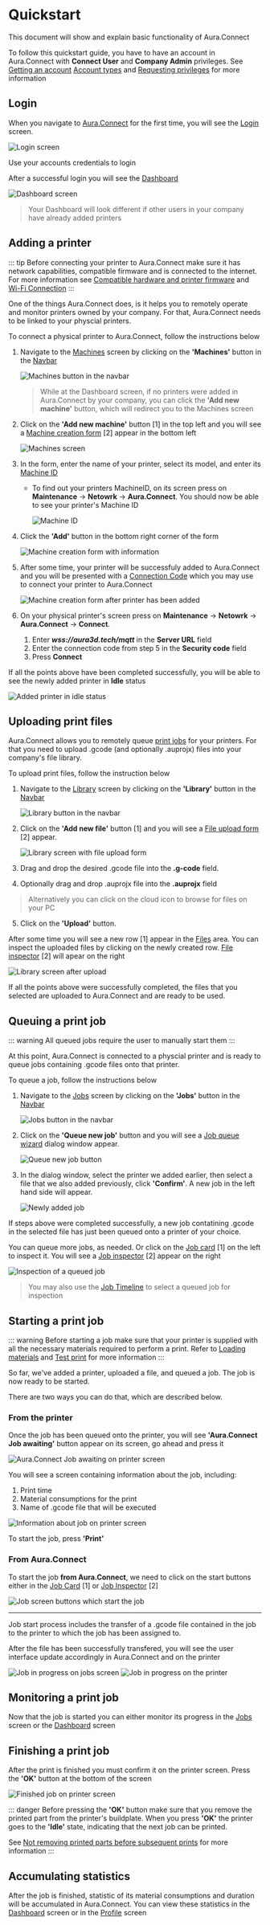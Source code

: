 # Quickstart

This document will show and explain basic functionality of Aura.Connect

To follow this quickstart guide, you have to have an account in Aura.Connect with **Connect User** and **Company Admin** privileges. See [Getting an account](/aura-connect/getting-an-account/) [Account types](/aura-connect/getting-an-account/#account-types) and [Requesting privileges](/aura-connect/getting-an-account/#requesting-privileges) for more information

## Login

When you navigate to [Aura.Connect](https://aura3d.tech) for the first time, you will see the [Login](/aura-connect/gui/#login) screen.

![Login screen](./media/login_screen.png)

Use your accounts credentials to login

After a successful login you will see the [Dashboard](/aura-connect/gui/#dashboard)

![Dashboard screen](./media/dashboard_1.png)

> Your Dashboard will look different if other users in your company have already added printers

## Adding a printer

::: tip
Before connecting your printer to Aura.Connect make sure it has network capabilities, compatible firmware and is connected to the internet. For more information see [Compatible hardware and printer firmware](/aura-connect/before-you-start/#compatible-hardware-and-printer-firmware) and [Wi-Fi Connection](https://support.anisoprint.com/composer/manual/#wi-fi-connection)
:::

One of the things Aura.Connect does, is it helps you to remotely operate and monitor printers owned by your company. For that, Aura.Connect needs to be linked to your physcial printers. 

To connect a physical printer to Aura.Connect, follow the instructions below

1. Navigate to the [Machines](/aura-connect/gui/#machines) screen by clicking on the **'Machines'** button in the [Navbar](/aura-connect/gui/#navbar)

    ![Machines button in the navbar](./media/machines_button_in_the_navbar.png)

    > While at the Dashboard screen, if no printers were added in Aura.Connect by your company, you can click the **'Add new machine'** button, which will redirect you to the Machines screen

2. Click on the **'Add new machine'** button [1] in the top left and you will see a [Machine creation form](/aura-connect/gui/#add-new-printer) [2] appear in the bottom left

    ![Machines screen](./media/machines_screen_when_adding_a_new_printer.png)

3. In the form, enter the name of your printer, select its model, and enter its [Machine ID](/aura-connect/terminology/#machine-id)

    - To find out your printers MachineID, on its screen press on **Maintenance** -> **Netowrk** -> **Aura.Connect**. You should now be able to see your printer's Machine ID

        ![Machine ID](./media/machine_id_on_printer_screen.png)

4. Click the **'Add'** button in the bottom right corner of the form

    ![Machine creation form with information](./media/machine_creation_form_with_information.png)

5. After some time, your printer will be successfuly added to Aura.Connect and you will be presented with a [Connection Code](/aura-connect/terminology/#connection-code) which you may use to connect your printer to Aura.Connect

    ![Machine creation form after printer has been added](./media/machine_creation_form_after_printer_has_been_added.png)

6. On your physical printer's screen press on **Maintenance** -> **Netowrk** -> **Aura.Connect** -> **Connect**.

    1. Enter ***wss://aura3d.tech/mqtt*** in the **Server URL** field
    2. Enter the connection code from step 5 in the **Security code** field
    3. Press **Connect**

If all the points above have been completed successfully, you will be able to see the newly added printer in **Idle** status

![Added printer in idle status](./media/added_printer_in_idle_status.png)
 
## Uploading print files

Aura.Connect allows you to remotely queue [print jobs](/aura-connect/terminology/#jobs) for your printers. For that you need to upload .gcode (and optionally .auprojx) files into your company's file library. 

To upload print files, follow the instruction below

1. Navigate to the [Library](/aura-connect/gui/#library) screen by clicking on the **'Library'** button in the [Navbar](/aura-connect/gui/#navbar)

    ![Library button in the navbar](./media/library_button_in_the_navbar.png)

2. Click on the **'Add new file'** button [1] and you will see a [File upload form](/aura-connect/gui/#add-file-form) [2] appear.

    ![Library screen with file upload form](./media/library_screen_with_file_upload_form.png)

3. Drag and drop the desired .gcode file into the **.g-code** field.

4. Optionally drag and drop .auprojx file into the **.auprojx** field

> Alternatively you can click on the cloud icon to browse for files on your PC

5. Click on the **'Upload'** button.


After some time you will see a new row [1] appear in the [Files](/aura-connect/gui/#files-panel) area. You can inspect the uploaded files by clicking on the newly created row. [File inspector](/aura-connect/gui/#file-inspector) [2] will apear on the right

![Library screen after upload](./media/library_screen_after_upload.png)

If all the points above were successfully completed, the files that you selected are uploaded to Aura.Connect and are ready to be used. 

## Queuing a print job

::: warning
All queued jobs require the user to manually start them
:::

At this point, Aura.Connect is connected to a physcial printer and is ready to queue jobs containing .gcode files onto that printer. 

To queue a job, follow the instructions below

1. Navigate to the [Jobs](/aura-connect/gui/#jobs) screen by clicking on the **'Jobs'** button in the [Navbar](/aura-connect/gui/#navbar)

    ![Jobs button in the navbar](./media/jobs_button_in_the_navbar.png)

2. Click on the **'Queue new job'** button and you will see a [Job queue wizard](/aura-connect/gui/#queue-a-new-job) dialog window appear.

    ![Queue new job button](./media/queue-new-job-button.png)

3. In the dialog window, select the printer we added earlier, then select a file that we also added previously, click **'Confirm'**. A new job in the left hand side will appear.

    ![Newly added job](./media/newly_added_job.png)

If steps above were completed successfully, a new job contatining .gcode in the selected file has just been queued onto a printer of your choice.

You can queue more jobs, as needed. Or click on the [Job card](/aura-connect/gui/#job-cards) [1] on the left to inspect it. You will see a [Job inspector](/aura-connect/gui/#job-inspector) [2] appear on the right

![Inspection of a queued job](./media/inspection_of_a_queued_job.png)

> You may also use the [Job Timeline](/aura-connect/gui/#job-timeline) to select a queued job for inspection

## Starting a print job

::: warning
Before starting a job make sure that your printer is supplied with all the necessary materials required to perform a print. Refer to [Loading materials](https://support.anisoprint.com/composer/manual/#loading-materials-2) and [Test print](https://support.anisoprint.com/composer/manual/#loading-materials-2) for more information
:::

So far, we've added a printer, uploaded a file, and queued a job. The job is now ready to be started. 

There are two ways you can do that, which are described below. 

### From the printer

Once the job has been queued onto the printer, you will see **'Aura.Connect Job awaiting'** button appear on its screen, go ahead and press it

![Aura.Connect Job awaiting on printer screen](./media/aura_connect_job_awaiting_button_on_pritner_screen.png)

You will see a screen containing information about the job, including:

1. Print time
2. Material consumptions for the print
3. Name of .gcode file that will be executed

![Information about job on printer screen](./media/job_info_on_printer_screen.png)

To start the job, press **'Print'**

### From Aura.Connect

To start the job **from Aura.Connect**, we need to click on the start buttons either in the [Job Card](/aura-connect/gui/#job-cards) [1] or [Job Inspector](/aura-connect/gui/#job-inspector) [2]

![Job screen buttons which start the job](./media/jobs_screen_buttons_which_start_the_job.png)

---

Job start process includes the transfer of a .gcode file contained in the job to the printer to which the job has been assigned to.

After the file has been successfully transfered, you will see the user interface update accordingly in Aura.Connect and on the printer

![Job in progress on jobs screen](./media/jobs_screen_job_in_progress.png)
![Job in progress on the printer](./media/job_in_progress_on_the_printer.png)

## Monitoring a print job

Now that the job is started you can either monitor its progress in the [Jobs](/aura-connect/gui/#jobs) screen or the [Dashboard](/aura-connect/gui/#dashboard) screen

## Finishing a print job

After the print is finished you must confirm it on the printer screen. Press the **'OK'** button at the bottom of the screen

![Finished job on printer screen](./media/finished_job_on_printer_screen.png)

::: danger
Before pressing the **'OK'** button make sure that you remove the printed part from the printer's buildplate. When you press **'OK'** the printer goes to the **'Idle'** state, indicating that the next job can be printed.

See [Not removing printed parts before subsequent prints](/aura-connect/before-you-start/#not-removing-printed-parts-before-subsequent-prints) for more information 
:::

## Accumulating statistics

After the job is finished, statistic of its material consumptions and duration will be accumulated in Aura.Connect. You can view these statistics in the [Dashboard](/aura-connect/gui/#dashboard) screen or in the [Profile](/aura-connect/gui/#profile) screen


